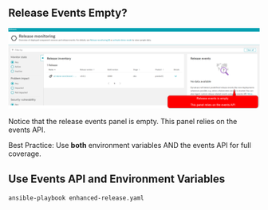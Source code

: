 ## Release Events Empty?

![release panel](./assets/images/release2.png)

Notice that the release events panel is empty. This panel relies on the events API.

Best Practice: Use **both** environment variables AND the events API for full coverage.

## Use Events API and Environment Variables

```
ansible-playbook enhanced-release.yaml
```